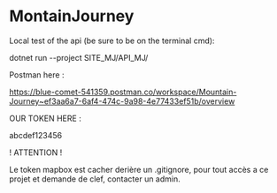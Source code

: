 # MontainJourney

Local test of the api (be sure to be on the terminal cmd): 


dotnet run --project SITE_MJ/API_MJ/



Postman here :

https://blue-comet-541359.postman.co/workspace/Mountain-Journey~ef3aa6a7-6af4-474c-9a98-4e77433ef51b/overview


OUR TOKEN HERE : 

abcdef123456





! ATTENTION !

Le token mapbox est cacher derière un .gitignore, pour tout accès a ce projet et demande de clef, contacter un admin.